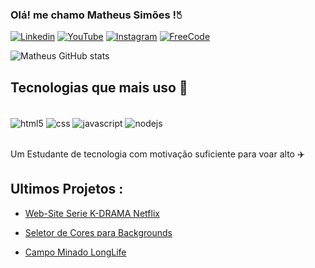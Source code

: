 ### Olá! me chamo Matheus Simões !🖔 

[![Linkedin](https://img.shields.io/badge/LinkedIn-0077B5?style=for-the-badge&logo=linkedin&logoColor=white)](https://www.linkedin.com/in/omathdev/)
[![YouTube](https://img.shields.io/badge/YouTube-FF0000?style=for-the-badge&logo=youtube&logoColor=white)](https://www.youtube.com/channel/UC5jXJ2qhEJ40-fZViSrl5dQ)
[![Instagram](https://img.shields.io/badge/Instagram-E4405F?style=for-the-badge&logo=instagram&logoColor=white)](#)
[![FreeCode](https://img.shields.io/badge/freecodecamp-27273D?style=for-the-badge&logo=freecodecamp&logoColor=white)](https://www.freecodecamp.org/MathDEV)


![Matheus GitHub stats](https://github-readme-stats.vercel.app/api?username=omathdev&show_icons=true&theme=merko)


## Tecnologias que mais uso 🚀

<div style="display: inline_block"><br/>
<img  align="center" alt="html5" src="https://img.shields.io/badge/HTML-239120?style=for-the-badge&logo=html5&logoColor=white"/>
<img  align="center" alt="css" src="https://img.shields.io/badge/CSS-239120?&style=for-the-badge&logo=css3&logoColor=white"/>
<img  align="center" alt="javascript" src="https://img.shields.io/badge/JavaScript-F7DF1E?style=for-the-badge&logo=javascript&logoColor=black"/>
<img  align="center" alt="nodejs" src="https://img.shields.io/badge/Node.js-43853D?style=for-the-badge&logo=node.js&logoColor=white"/>
</div> <br>


Um Estudante de tecnologia com motivação suficiente para voar alto ✈️

## Ultimos Projetos :

- [Web-Site Serie K-DRAMA Netflix](https://omathdev.github.io/RunOnNetflix/)<br>

- [Seletor de Cores para Backgrounds](https://omathdev.github.io/SeletorDeFundo1/)<br>

- [Campo Minado LongLife](https://omathdev.github.io/JogoDoClick/)<br>




